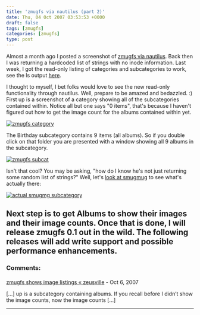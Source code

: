 ```yaml
---
title: 'zmugfs via nautilus (part 2)'
date: Thu, 04 Oct 2007 03:53:53 +0000
draft: false
tags: [zmugfs]
categories: [zmugfs]
type: post
---
```


Almost a month ago I posted a screenshot of [zmugfs via nautilus](http://zeusville.wordpress.com/2007/09/09/zmugfs-through-the-eyes-of-nautilus/). Back then I was returning a hardcoded list of strings with no inode information. Last week, I got the read-only listing of categories and subcategories to work, see the ls output [here](http://zeusville.wordpress.com/2007/09/25/zmugfs-shows-readonly-subcategories/).

I thought to myself, I bet folks would love to see the new read-only functionality through nautilus. Well, prepare to be amazed and bedazzled. :) First up is a screenshot of a category showing all of the subcategories contained within. Notice all but one says "0 items", that's because I haven't figured out how to get the image count for the albums contained within yet.

[![zmugfs category](http://zeusville.files.wordpress.com/2007/10/zmugfs_nautilus_category.png)](http://zeusville.files.wordpress.com/2007/10/zmugfs_nautilus_category.png "zmugfs category")

The Birthday subcategory contains 9 items (all albums). So if you double click on that folder you are presented with a window showing all 9 albums in the subcategory.

[![zmugfs subcat](http://zeusville.files.wordpress.com/2007/10/zmugfs_nautilus_subcategory.png)](http://zeusville.files.wordpress.com/2007/10/zmugfs_nautilus_subcategory.png "zmugfs subcat")

Isn't that cool? You may be asking, "how do I know he's not just returning some random list of strings?" Well, let's [look at smugmug](http://familiarodriguez.smugmug.com/Children/117597) to see what's actually there:

[![actual smugmg subcategory](http://zeusville.files.wordpress.com/2007/10/smugmug_subcategory.png)](http://zeusville.files.wordpress.com/2007/10/smugmug_subcategory.png)

Next step is to get Albums to show their images and their image counts. Once that is done, I will release zmugfs 0.1 out in the wild. The following releases will add write support and possible performance enhancements.
---
### Comments:
####
[zmugfs shows image listings &laquo; zeusville](http://zeusville.wordpress.com/2007/10/06/zmugfs-shows-image-listings/ "") - <time datetime="2007-10-06 19:15:13">Oct 6, 2007</time>

\[...\] up is a subcategory containing albums. If you recall before I didn’t show the image counts, now the image counts \[...\]
<hr />
